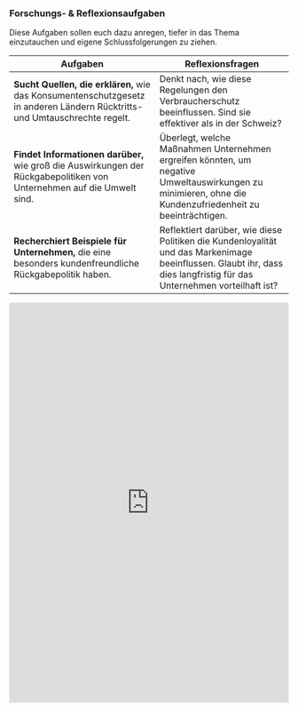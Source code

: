 ### Forschungs- & Reflexionsaufgaben

Diese Aufgaben sollen euch dazu anregen, tiefer in das Thema einzutauchen und eigene Schlussfolgerungen zu ziehen.

|Aufgaben|Reflexionsfragen|
|---|---|
|**Sucht Quellen, die erklären,** wie das Konsumentenschutzgesetz in anderen Ländern Rücktritts- und Umtauschrechte regelt.|Denkt nach, wie diese Regelungen den Verbraucherschutz beeinflussen. Sind sie effektiver als in der Schweiz?|
|**Findet Informationen darüber,** wie groß die Auswirkungen der Rückgabepolitiken von Unternehmen auf die Umwelt sind.|Überlegt, welche Maßnahmen Unternehmen ergreifen könnten, um negative Umweltauswirkungen zu minimieren, ohne die Kundenzufriedenheit zu beeinträchtigen.|
|**Recherchiert Beispiele für Unternehmen,** die eine besonders kundenfreundliche Rückgabepolitik haben.|Reflektiert darüber, wie diese Politiken die Kundenloyalität und das Markenimage beeinflussen. Glaubt ihr, dass dies langfristig für das Unternehmen vorteilhaft ist?|
<iframe src="https://app.Lumi.education/api/v1/run/nYkJQz/embed" width="100%" height="720" frameborder="0" allowfullscreen="allowfullscreen" allow="geolocation *; microphone *; camera *; midi *; encrypted-media *"></iframe><script src="https://app.Lumi.education/api/v1/h5p/core/js/h5p-resizer.js" charset="UTF-8" />
---
[[1. Vor der News1]]
[[2. News]]